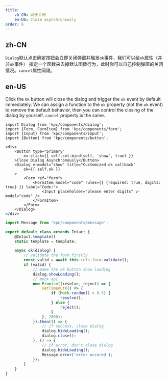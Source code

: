 ```yaml
---
title: 
    zh-CN: 异步关闭
    en-US: Close asynchronously
order: 6
---
```


## zh-CN

`Dialog`默认点击确定按钮会立即关闭弹窗并触发`ok`事件，我们可以给`ok`属性（并非`ok`事件）
指定一个函数来去掉默认函数行为，此时你可以自己控制弹窗的关闭情况。`cancel`属性同理。

## en-US

Click the `OK` button will close the dialog and trigger the `ok` event by default immediately. We can assign a function to the `ok` property (not the `ok` event) to remove the default behavior, then you can control the closing of the dialog by yourself. `cancel` property is the same.


```vdt
import Dialog from 'kpc/components/dialog';
import {Form, FormItem} from 'kpc/components/form';
import {Input} from 'kpc/components/input';
import {Button} from 'kpc/components/button';

<div>
    <Button type="primary"
        ev-click={{ self.set.bind(self, 'show', true) }}
    >Close Dialog Asynchronously</Button>
    <Dialog v-model="show" title="Customized ok callback"
        ok={{ self.ok }}
    >
        <Form ref="form">
            <FormItem model="code" rules={{ {required: true, digits: true} }} label="Code:">
                <Input placeholder="please enter digits" v-model="code" />
            </FormItem>
        </Form>
    </Dialog>
</div>
```

```js
import Message from 'kpc/components/message';

export default class extends Intact {
    @Intact.template()
    static template = template;

    async ok(dialog) {
        // validate the form firstly
        const valid = await this.refs.form.validate();
        if (valid) {
            // make the ok button show loading
            dialog.showLoading(); 
            // mock api
            new Promise((resolve, reject) => {
                setTimeout(() => {
                    if (Math.random() > 0.5) {
                        resolve();
                    } else {
                        reject();
                    }
                }, 2000);
            }).then(() => {
                // if success, close dialog 
                dialog.hideLoading();
                dialog.close();
            }, () => {
                // if error, don't close dialog
                dialog.hideLoading();
                Message.error('error occured');
            });
        }
    }
}
```
